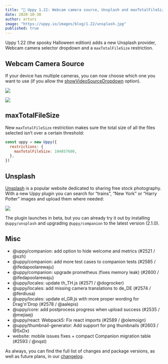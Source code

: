 ```yaml
---
title: "🎃 Uppy 1.22: Webcam camera source, Unsplash and maxTotalFileSize"
date: 2020-10-30
author: arturi
image: "https://uppy.io/images/blog/1.22/unsplash.jpg"
published: true
---
```


Uppy 1.22 (the spooky Halloween edition) adds a new Unsplash provider, Webcam camera selector dropdown and a `maxTotalFileSize` restriction.

<!--more-->

## Webcam Camera Source

If your device has multiple cameras, you can now choose which one you want to use (if you allow the [showVideoSourceDropdown](https://uppy.io/docs/webcam/#showVideoSourceDropdown-false) option).

![](/images/blog/1.22/webcam-dropdown-full.png)

![](/images/blog/1.22/webcam-dropdown-short.png)

## maxTotalFileSize

New `maxTotalFileSize` restriction makes sure the total size of all the files selected isn’t over a certain threshold:

```js
const uppy = new Uppy({
  restrictions: {
    maxTotalFileSize: 104857600,
  },
})
```

## Unsplash

[Unsplash](https://unsplash.com/) is a popular website dedicated to sharing free stock photography. With a new Uppy plugin you can search for “trains”, “New York” or “Harry Potter” images and upload them where needed:

![](/images/blog/1.22/unsplash.jpg)

The plugin launches in beta, but you can already try it out by installing `@uppy/unsplash` and upgrading `@uppy/companion` to the latest version (2.1.0).

## Misc

- @uppy/companion: add option to hide welcome and metrics (#2521 / @szh)
- @uppy/companion: add more test cases to companion tests (#2585 / @ifedapoolarewaju)
- @uppy/companion: upgrade prometheus (fixes memory leak) (#2600 / @ifedapoolarewaju)
- @uppy/locales: update th_TH.js (#2571 / @dogrocker)
- @uppy/locales: add missing camera translations to de_DE (#2574 / @ferdiusa)
- @uppy/locales: update el_GR.js with more proper wording for Drag'n'Drop (#2578 / @aalepis)
- @uppy/core: add postprocess progress when upload success (#2535 / @mejiaej)
- @uppy/react: Webpack5: Fix react imports (#2589 / @olemoign)
- @uppy/thumbnail-generator: Add support for png thumbnails (#2603 / @SxDx)
- website: mobile issues fixes + compact Companion migration table (#2593 / @nqst)

As always, you can find the full list of changes and package versions, as well as future plans, in our [changelog](https://github.com/transloadit/uppy/blob/master/CHANGELOG.md).
